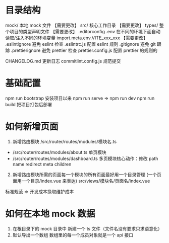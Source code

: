 # 目录结构

mock/ 本地 mock 文件 【需要更改】 src/ 核心工作目录 【需要更改】 types/ 整个项目的类型声明文件 【需要更改】 .editorconfig .env 在不同的环境下面自动读取/注入不同的环境变量 import.meta.env.VITE_xxx_xxx 【需要更改】 .eslintignore 避免 eslint 检查 .eslintrc.js 配置 eslint 规则 .gitignore 避免 git 跟踪 .prettierignore 避免 prettier 检查 prettier.config.js 配置 prettier 的规则的

CHANGELOG.md 更新日志 commitlint.config.js 规范提交

# 基础配置

npm run bootstrap 安装项目以来 npm run serve => npm run dev npm run build 把项目打包后部署

# 如何新增页面

1. 新增路由模块 /src/router/routes/modules/模块名.ts

- /src/router/routes/modules/about.ts 单页模块
- /src/router/routes/modules/dashboard.ts 多页模块核心动作：修改 path name redirect meta children

2. 新增路由模块所需的页面每一个模块的所有页面最好用一个目录管理 (一个页面用一个目录/index.vue 来表达) src/views/模块名/页面名/index.vue

标准规范 => 开发成本换取维护成本

# 如何在本地 mock 数据

1. 在根目录下的 mock 目录中 新建一个 ts 文件（文件名没有要求只求语意化）
2. 默认导出一个数组 数组里的每一个成员对象就是一个 api 接口
